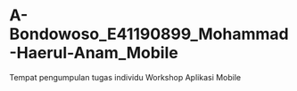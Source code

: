 # A-Bondowoso_E41190899_Mohammad-Haerul-Anam_Mobile
Tempat pengumpulan tugas individu Workshop Aplikasi Mobile
